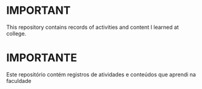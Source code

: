 
# IMPORTANT

This repository contains records of activities and content I learned at college.

# IMPORTANTE

Este repositório contém registros de atividades e conteúdos que aprendi na faculdade
